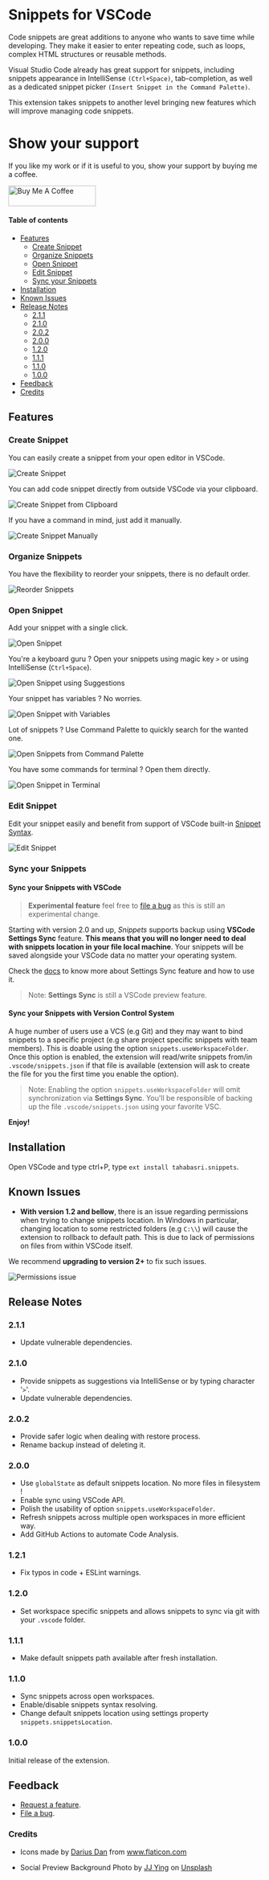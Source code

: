 # Snippets for VSCode <!-- omit in toc -->

Code snippets are great additions to anyone who wants to save time while developing. They make it easier to enter repeating code, such as loops, complex HTML structures or reusable methods.

Visual Studio Code already has great support for snippets, including snippets appearance in IntelliSense `(Ctrl+Space)`, tab-completion, as well as a dedicated snippet picker `(Insert Snippet in the Command Palette)`.

This extension takes snippets to another level bringing new features which will improve managing code snippets.

# Show your support <!-- omit in toc -->

If you like my work or if it is useful to you, show your support by buying me a coffee.

<a href="https://www.buymeacoffee.com/tahabasri" target="_blank"><img src="https://cdn.buymeacoffee.com/buttons/default-orange.png" alt="Buy Me A Coffee" height="41" width="174"></a>

#### Table of contents  <!-- omit in toc -->
- [Features](#features)
  - [Create Snippet](#create-snippet)
  - [Organize Snippets](#organize-snippets)
  - [Open Snippet](#open-snippet)
  - [Edit Snippet](#edit-snippet)
  - [Sync your Snippets](#sync-your-snippets)
- [Installation](#installation)
- [Known Issues](#known-issues)
- [Release Notes](#release-notes)
  - [2.1.1](#211)
  - [2.1.0](#210)
  - [2.0.2](#202)
  - [2.0.0](#200)
  - [1.2.0](#120)
  - [1.1.1](#111)
  - [1.1.0](#110)
  - [1.0.0](#100)
- [Feedback](#feedback)
- [Credits](#credits)

## Features

### Create Snippet

You can easily create a snippet from your open editor in VSCode.

<img src="https://raw.githubusercontent.com/tahabasri/snippets/main/images/features/01-new-snippet.gif" 
alt="Create Snippet">

You can add code snippet directly from outside VSCode via your clipboard.

<img src="https://raw.githubusercontent.com/tahabasri/snippets/main/images/features/02-new-snippet-clipboard.gif" 
alt="Create Snippet from Clipboard">

If you have a command in mind, just add it manually.

<img src="https://raw.githubusercontent.com/tahabasri/snippets/main/images/features/03-new-snippet-manual.gif" 
alt="Create Snippet Manually">

### Organize Snippets

You have the flexibility to reorder your snippets, there is no default order.

<img src="https://raw.githubusercontent.com/tahabasri/snippets/main/images/features/04-snippets-reorder.gif" 
alt="Reorder Snippets">

### Open Snippet

Add your snippet with a single click.

<img src="https://raw.githubusercontent.com/tahabasri/snippets/main/images/features/05-open-snippet-click.gif" 
alt="Open Snippet">

You're a keyboard guru ? Open your snippets using magic key `>` or using IntelliSense (`Ctrl+Space`).

<img src="https://raw.githubusercontent.com/tahabasri/snippets/main/images/features/051-open-snippet-suggestion.gif" 
alt="Open Snippet using Suggestions">

Your snippet has variables ? No worries.

<img src="https://raw.githubusercontent.com/tahabasri/snippets/main/images/features/06-open-intelligent-snippet.gif" 
alt="Open Snippet with Variables">

Lot of snippets ? Use Command Palette to quickly search for the wanted one.

<img src="https://raw.githubusercontent.com/tahabasri/snippets/main/images/features/07-open-snippet-palette.gif" 
alt="Open Snippets from Command Palette">

You have some commands for terminal ? Open them directly.

<img src="https://raw.githubusercontent.com/tahabasri/snippets/main/images/features/08-open-snippet-terminal.gif" 
alt="Open Snippet in Terminal">

### Edit Snippet

Edit your snippet easily and benefit from support of VSCode built-in [Snippet Syntax](https://code.visualstudio.com/docs/editor/userdefinedsnippets#_snippet-syntax).

<img src="https://raw.githubusercontent.com/tahabasri/snippets/main/images/features/09-edit-snippet.gif" 
alt="Edit Snippet">

### Sync your Snippets

#### Sync your Snippets with VSCode

> **Experimental feature** feel free to [file a bug](https://github.com/tahabasri/snippets/issues/new?labels=bug) as this is still an experimental change.

Starting with version 2.0 and up, *Snippets* supports backup using **VSCode Settings Sync** feature. **This means that you will no longer need to deal with snippets location in your file local machine**. Your snippets will be saved alongside your VSCode data no matter your operating system.

Check the [docs](https://code.visualstudio.com/docs/editor/settings-sync) to know more about Settings Sync feature and how to use it.

> Note: **Settings Sync** is still a VSCode preview feature.

#### Sync your Snippets with Version Control System

A huge number of users use a VCS (e.g Git) and they may want to bind snippets to a specific project (e.g share project specific snippets with team members). This is doable using the option `snippets.useWorkspaceFolder`. Once this option is enabled, the extension will read/write snippets from/in `.vscode/snippets.json` if that file is available (extension will ask to create the file for you the first time you enable the option).

> Note: Enabling the option `snippets.useWorkspaceFolder` will omit synchronization via **Settings Sync**. You'll be responsible of backing up the file `.vscode/snippets.json` using your favorite VSC.

**Enjoy!**

## Installation

Open VSCode and type ctrl+P, type `ext install tahabasri.snippets`.

## Known Issues

- **With version 1.2 and bellow**, there is an issue regarding permissions when trying to change snippets location. In Windows in particular, changing location to some restricted folders (e.g `C:\\`) will cause the extension to rollback to default path. This is due to lack of permissions on files from within VSCode itself.

We recommend **upgrading to version 2+** to fix such issues.

<img src="https://raw.githubusercontent.com/tahabasri/snippets/main/images/issues/01-issue-windows-permissions.png" 
alt="Permissions issue">


## Release Notes

### 2.1.1

- Update vulnerable dependencies.

### 2.1.0

- Provide snippets as suggestions via IntelliSense or by typing character '`>`'.
- Update vulnerable dependencies.

### 2.0.2

- Provide safer logic when dealing with restore process.
- Rename backup instead of deleting it.

### 2.0.0

- Use `globalState` as default snippets location. No more files in filesystem !
- Enable sync using VSCode API.
- Polish the usability of option `snippets.useWorkspaceFolder`.
- Refresh snippets across multiple open workspaces in more efficient way.
- Add GitHub Actions to automate Code Analysis.

### 1.2.1

- Fix typos in code + ESLint warnings.

### 1.2.0

- Set workspace specific snippets and allows snippets to sync via git with your `.vscode` folder.

### 1.1.1

- Make default snippets path available after fresh installation.

### 1.1.0

- Sync snippets across open workspaces.
- Enable/disable snippets syntax resolving.
- Change default snippets location using settings property `snippets.snippetsLocation`.

### 1.0.0

Initial release of the extension.

## Feedback

* [Request a feature](https://github.com/tahabasri/snippets/issues/new?labels=enhancement).
* [File a bug](https://github.com/tahabasri/snippets/issues/new?labels=bug).

### Credits
- <div>Icons made by <a href="https://www.flaticon.com/authors/darius-dan" title="Darius Dan">Darius Dan</a> from <a href="https://www.flaticon.com/" title="Flaticon">www.flaticon.com</a></div>

- <span>Social Preview Background Photo by <a href="https://unsplash.com/@jjying?utm_source=unsplash&amp;utm_medium=referral&amp;utm_content=creditCopyText">JJ Ying</a> on <a href="https://unsplash.com/?utm_source=unsplash&amp;utm_medium=referral&amp;utm_content=creditCopyText">Unsplash</a></span>
